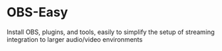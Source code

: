 # OBS-Easy
Install OBS, plugins, and tools, easily to simplify the setup of streaming integration to larger audio/video environments 

